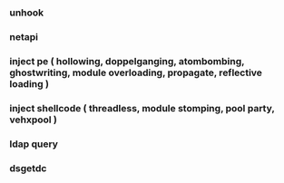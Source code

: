 ### unhook
### netapi
### inject pe ( hollowing, doppelganging, atombombing, ghostwriting, module overloading, propagate, reflective loading )
### inject shellcode ( threadless, module stomping, pool party, vehxpool )
### ldap query
### dsgetdc
